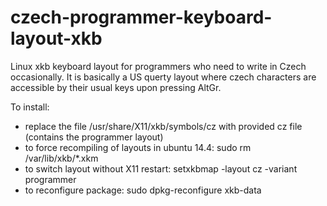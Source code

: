 # czech-programmer-keyboard-layout-xkb
Linux xkb keyboard layout for programmers who need to write in Czech occasionally. It is basically a US querty layout where czech characters are accessible by their usual keys upon pressing AltGr.

To install:
- replace the file /usr/share/X11/xkb/symbols/cz with provided cz file (contains the programmer layout)
- to force recompiling of layouts in ubuntu 14.4: sudo rm /var/lib/xkb/*.xkm
- to switch layout without X11 restart: setxkbmap -layout cz -variant programmer
- to reconfigure package: sudo dpkg-reconfigure xkb-data
